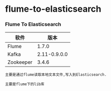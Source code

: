 # flume-to-elasticsearch
### Flume To Elasticsearch
| 软件       | 版本           |
| ---------- | ------------- |
| Flume      | 1.7.0         |
| Kafka      | 2.11-0.9.0.0  |
| Zookeeper  | 3.4.6         |

```text
主要是通过flume读取本地文本文件,写入到Elasticsearch.

主要是flume下的lib库
```

